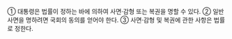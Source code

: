 ① 대통령은 법률이 정하는 바에 의하여 사면·감형 또는 복권을 명할 수 있다.
② 일반사면을 명하려면 국회의 동의를 얻어야 한다.
③ 사면·감형 및 복권에 관한 사항은 법률로 정한다.
